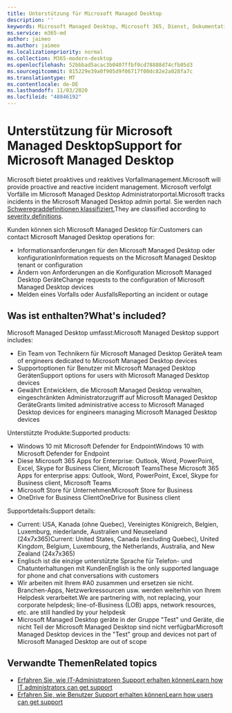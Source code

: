 ```yaml
---
title: Unterstützung für Microsoft Managed Desktop
description: ''
keywords: Microsoft Managed Desktop, Microsoft 365, Dienst, Dokumentation
ms.service: m365-md
author: jaimeo
ms.author: jaimeo
ms.localizationpriority: normal
ms.collection: M365-modern-desktop
ms.openlocfilehash: 52bbbad5acac3b0407ffbf0cd78888d74cfb05d3
ms.sourcegitcommit: 815229e39a0f905d9f06717f00dc82e2a028fa7c
ms.translationtype: MT
ms.contentlocale: de-DE
ms.lasthandoff: 11/03/2020
ms.locfileid: "48846192"
---
```

# <a name="support-for-microsoft-managed-desktop"></a><span data-ttu-id="e28ec-103">Unterstützung für Microsoft Managed Desktop</span><span class="sxs-lookup"><span data-stu-id="e28ec-103">Support for Microsoft Managed Desktop</span></span>

<span data-ttu-id="e28ec-104">Microsoft bietet proaktives und reaktives Vorfallmanagement.</span><span class="sxs-lookup"><span data-stu-id="e28ec-104">Microsoft will provide proactive and reactive incident management.</span></span> <span data-ttu-id="e28ec-105">Microsoft verfolgt Vorfälle im Microsoft Managed Desktop Administratorportal.</span><span class="sxs-lookup"><span data-stu-id="e28ec-105">Microsoft tracks incidents in the Microsoft Managed Desktop admin portal.</span></span> <span data-ttu-id="e28ec-106">Sie werden nach [Schweregraddefinitionen klassifiziert.](../working-with-managed-desktop/admin-support.md#sev)</span><span class="sxs-lookup"><span data-stu-id="e28ec-106">They are classified according to [severity definitions](../working-with-managed-desktop/admin-support.md#sev).</span></span>

<span data-ttu-id="e28ec-107">Kunden können sich Microsoft Managed Desktop für:</span><span class="sxs-lookup"><span data-stu-id="e28ec-107">Customers can contact Microsoft Managed Desktop operations for:</span></span>
- <span data-ttu-id="e28ec-108">Informationsanforderungen für den Microsoft Managed Desktop oder konfiguration</span><span class="sxs-lookup"><span data-stu-id="e28ec-108">Information requests on the Microsoft Managed Desktop tenant or configuration</span></span>
- <span data-ttu-id="e28ec-109">Ändern von Anforderungen an die Konfiguration Microsoft Managed Desktop Geräte</span><span class="sxs-lookup"><span data-stu-id="e28ec-109">Change requests to the configuration of Microsoft Managed Desktop devices</span></span>
- <span data-ttu-id="e28ec-110">Melden eines Vorfalls oder Ausfalls</span><span class="sxs-lookup"><span data-stu-id="e28ec-110">Reporting an incident or outage</span></span>

## <a name="whats-included"></a><span data-ttu-id="e28ec-111">Was ist enthalten?</span><span class="sxs-lookup"><span data-stu-id="e28ec-111">What's included?</span></span>

<span data-ttu-id="e28ec-112">Microsoft Managed Desktop umfasst:</span><span class="sxs-lookup"><span data-stu-id="e28ec-112">Microsoft Managed Desktop support includes:</span></span>

- <span data-ttu-id="e28ec-113">Ein Team von Technikern für Microsoft Managed Desktop Geräte</span><span class="sxs-lookup"><span data-stu-id="e28ec-113">A team of engineers dedicated to Microsoft Managed Desktop devices</span></span>
- <span data-ttu-id="e28ec-114">Supportoptionen für Benutzer mit Microsoft Managed Desktop Geräten</span><span class="sxs-lookup"><span data-stu-id="e28ec-114">Support options for users with Microsoft Managed Desktop devices</span></span>
- <span data-ttu-id="e28ec-115">Gewährt Entwicklern, die Microsoft Managed Desktop verwalten, eingeschränkten Administratorzugriff auf Microsoft Managed Desktop Geräte</span><span class="sxs-lookup"><span data-stu-id="e28ec-115">Grants limited administrative access to Microsoft Managed Desktop devices for engineers managing Microsoft Managed Desktop devices</span></span> 

<span data-ttu-id="e28ec-116">Unterstützte Produkte:</span><span class="sxs-lookup"><span data-stu-id="e28ec-116">Supported products:</span></span>

- <span data-ttu-id="e28ec-117">Windows 10 mit Microsoft Defender for Endpoint</span><span class="sxs-lookup"><span data-stu-id="e28ec-117">Windows 10 with Microsoft Defender for Endpoint</span></span>
- <span data-ttu-id="e28ec-118">Diese Microsoft 365 Apps for Enterprise: Outlook, Word, PowerPoint, Excel, Skype for Business Client, Microsoft Teams</span><span class="sxs-lookup"><span data-stu-id="e28ec-118">These Microsoft 365 Apps for enterprise apps: Outlook, Word, PowerPoint, Excel, Skype for Business client, Microsoft Teams</span></span> 
- <span data-ttu-id="e28ec-119">Microsoft Store für Unternehmen</span><span class="sxs-lookup"><span data-stu-id="e28ec-119">Microsoft Store for Business</span></span> 
- <span data-ttu-id="e28ec-120">OneDrive for Business Client</span><span class="sxs-lookup"><span data-stu-id="e28ec-120">OneDrive for Business client</span></span> 

<span data-ttu-id="e28ec-121">Supportdetails:</span><span class="sxs-lookup"><span data-stu-id="e28ec-121">Support details:</span></span>

- <span data-ttu-id="e28ec-122">Current: USA, Kanada (ohne Quebec), Vereinigtes Königreich, Belgien, Luxemburg, niederlande, Australien und Neuseeland (24x7x365)</span><span class="sxs-lookup"><span data-stu-id="e28ec-122">Current: United States, Canada (excluding Quebec), United Kingdom, Belgium, Luxembourg, the Netherlands, Australia, and New Zealand (24x7x365)</span></span> 
- <span data-ttu-id="e28ec-123">Englisch ist die einzige unterstützte Sprache für Telefon- und Chatunterhaltungen mit Kunden</span><span class="sxs-lookup"><span data-stu-id="e28ec-123">English is the only supported language for phone and chat conversations with customers</span></span> 
- <span data-ttu-id="e28ec-124">Wir arbeiten mit Ihrem #A0 zusammen und ersetzen sie nicht. Branchen-Apps, Netzwerkressourcen usw. werden weiterhin von Ihrem Helpdesk verarbeitet.</span><span class="sxs-lookup"><span data-stu-id="e28ec-124">We are partnering with, not replacing, your corporate helpdesk; line-of-Business (LOB) apps, network resources, etc. are still handled by your helpdesk</span></span> 
- <span data-ttu-id="e28ec-125">Microsoft Managed Desktop geräte in der Gruppe "Test" und Geräte, die nicht Teil der Microsoft Managed Desktop sind nicht verfügbar</span><span class="sxs-lookup"><span data-stu-id="e28ec-125">Microsoft Managed Desktop devices in the "Test" group and devices not part of Microsoft Managed Desktop are out of scope</span></span> 


## <a name="related-topics"></a><span data-ttu-id="e28ec-126">Verwandte Themen</span><span class="sxs-lookup"><span data-stu-id="e28ec-126">Related topics</span></span>

- [<span data-ttu-id="e28ec-127">Erfahren Sie, wie IT-Administratoren Support erhalten können</span><span class="sxs-lookup"><span data-stu-id="e28ec-127">Learn how IT administrators can get support</span></span>](../working-with-managed-desktop/admin-support.md)
- [<span data-ttu-id="e28ec-128">Erfahren Sie, wie Benutzer Support erhalten können</span><span class="sxs-lookup"><span data-stu-id="e28ec-128">Learn how users can get support</span></span>](../working-with-managed-desktop/end-user-support.md)
